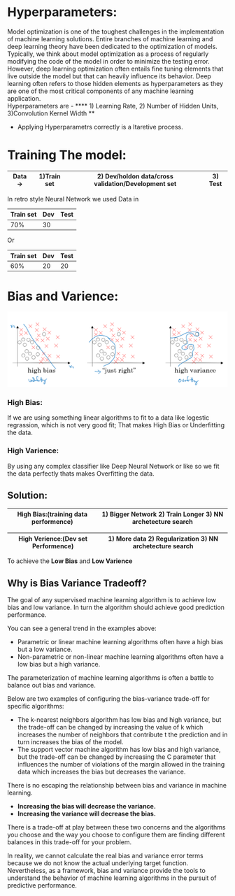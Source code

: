 # Hyperparameters: 
Model optimization is one of the toughest challenges in the implementation of machine learning solutions. Entire branches of machine learning and deep learning theory have been dedicated to the optimization of models. Typically, we think about model optimization as a process of regularly modifying the code of the model in order to minimize the testing error. However, deep learning optimization often entails fine tuning elements that live outside the model but that can heavily influence its behavior. Deep learning often refers to those hidden elements as hyperparameters as they are one of the most critical components of any machine learning application.   
Hyperparameters are - **** 1) Learning Rate, 2)  Number of Hidden Units, 3)Convolution Kernel Width **

* Applying Hyperparametrs correctly is a Itaretive process.
# Training The model:
Data ->|1)Train set |2) Dev/holdon data/cross validation/Development set|3) Test
--|---|---|--

In retro style Neural Network we used Data in   

Train set | Dev | Test
---|---|---
70%|30|

Or

Train set | Dev | Test
---|---|---
60%|20|20

# Bias and Varience:

![Bias](/images/bias1.png)

### High Bias:
If we are using something linear algorithms to fit to a data like logestic regrassion, which is not very good fit; That makes High Bias or Underfitting the data.
### High Varience:
By using any complex classifier like Deep Neural Network or like so we fit the data perfectly thats makes Overfitting the data.


## Solution:
High Bias:(training data performence) |     1) Bigger Network 2) Train Longer 3) NN archetecture search
---|---

High Verience:(Dev set Performence) | 1) More data 2) Regularization 3) NN archetecture search
---|---

To achieve the **Low Bias** and **Low Varience**
## Why is Bias Variance Tradeoff?
The goal of any supervised machine learning algorithm is to achieve low bias and low variance. In turn the algorithm should achieve good prediction performance.

You can see a general trend in the examples above:

* Parametric or linear machine learning algorithms often have a high bias but a low variance.
* Non-parametric or non-linear machine learning algorithms often have a low bias but a high variance.

The parameterization of machine learning algorithms is often a battle to balance out bias and variance.

Below are two examples of configuring the bias-variance trade-off for specific algorithms:

* The k-nearest neighbors algorithm has low bias and high variance, but the trade-off can be changed by increasing the value of k which increases the number of neighbors that contribute t the prediction and in turn increases the bias of the model.
* The support vector machine algorithm has low bias and high variance, but the trade-off can be changed by increasing the C parameter that influences the number of violations of the margin allowed in the training data which increases the bias but decreases the variance.

There is no escaping the relationship between bias and variance in machine learning.

* **Increasing the bias will decrease the variance.**
* **Increasing the variance will decrease the bias.**

There is a trade-off at play between these two concerns and the algorithms you choose and the way you choose to configure them are finding different balances in this trade-off for your problem.

In reality, we cannot calculate the real bias and variance error terms because we do not know the actual underlying target function. Nevertheless, as a framework, bias and variance provide the tools to understand the behavior of machine learning algorithms in the pursuit of predictive performance.
